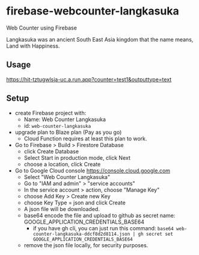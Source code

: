 # firebase-webcounter-langkasuka

Web Counter using Firebase

Langkasuka was an ancient South East Asia kingdom that the name means, Land with Happiness.

## Usage

<https://hit-tztugwlsja-uc.a.run.app?counter=test1&outputtype=text>

## Setup

- create Firebase project with:
  - Name: Web Counter Langkasuka
  - id: `web-counter-langkasuka`
- upgrade plan to Blaze plan (Pay as you go)
  - Cloud Function requires at least this plan to work.
- Go to Firebase > Build > Firestore Database
  - click Create Database
  - Select Start in production mode, click Next
  - choose a location, click Create
- Go to Google Cloud console <https://console.cloud.google.com>
  - Select "Web Counter Langkasuka"
  - Go to "IAM and admin" > "service accounts"
  - In the service account > action, choose "Manage Key"
  - choose Add Key > Create new Key
  - choose Key Type = json and click Create
  - A json file will be downloaded.
  - base64 encode the file and upload to github as secret name: GOOGLE_APPLICATION_CREDENTIALS_BASE64
    - if you have gh cli, you can just run this command: `base64 web-counter-langkasuka-ddcf8d2d8114.json | gh secret set GOOGLE_APPLICATION_CREDENTIALS_BASE64`
  - remove the json file locally, for security purposes.
